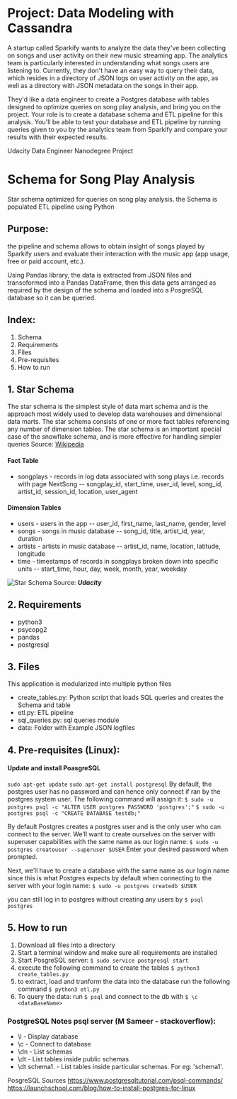 # Project: Data Modeling with Cassandra
A startup called Sparkify wants to analyze the data they've been collecting on songs and user activity on their new music streaming app. The analytics team is particularly interested in understanding what songs users are listening to. Currently, they don't have an easy way to query their data, which resides in a directory of JSON logs on user activity on the app, as well as a directory with JSON metadata on the songs in their app.

They'd like a data engineer to create a Postgres database with tables designed to optimize queries on song play analysis, and bring you on the project. Your role is to create a database schema and ETL pipeline for this analysis. You'll be able to test your database and ETL pipeline by running queries given to you by the analytics team from Sparkify and compare your results with their expected results.

Udacity Data Engineer Nanodegree Project


# Schema for Song Play Analysis
Star schema optimized for queries on song play analysis. the Schema is populated ETL pipeline using Python

## Purpose:
the pipeline and schema allows to obtain insight of songs played by Sparkify users and evaluate their interaction with the music app (app usage, free or paid account, etc.).
 
Using Pandas library, the data is extracted from JSON files and transoformed into a Pandas DataFrame, then this data gets arranged as required by the design of the schema and loaded into a PosgreSQL database so it can be queried.

## Index:
1. Schema
2. Requirements
3. Files
4. Pre-requisites
5. How to run


## 1. Star Schema
The star schema is the simplest style of data mart schema and is the approach most widely used to develop data warehouses and dimensional data marts. The star schema consists of one or more fact tables referencing any number of dimension tables. The star schema is an important special case of the snowflake schema, and is more effective for handling simpler queries
Source: [Wikipedia](https://en.wikipedia.org/wiki/Star_schema)



#### Fact Table
- songplays - records in log data associated with song plays i.e. records with page NextSong
-- songplay_id, start_time, user_id, level, song_id, artist_id, session_id, location, user_agent

#### Dimension Tables
- users - users in the app
-- user_id, first_name, last_name, gender, level
- songs - songs in music database
-- song_id, title, artist_id, year, duration
- artists - artists in music database
-- artist_id, name, location, latitude, longitude
- time - timestamps of records in songplays broken down into specific units
-- start_time, hour, day, week, month, year, weekday

![Star Schema](https://udacity-reviews-uploads.s3.us-west-2.amazonaws.com/_attachments/339318/1586016120/Song_ERD.png "Star Schema")
Source: ***Udacity***

## 2. Requirements
- python3
- psycopg2
- pandas
- postgresql


## 3. Files
This application is modularized into multiple python files
- create_tables.py: Python script that loads SQL queries and creates the Schema and table
- etl.py: ETL pipeline
- sql_queries.py: sql queries module
- data: Folder with Example JSON logfiles

## 4. Pre-requisites (Linux):
#### Update and install PoasgreSQL
`sudo apt-get update`
`sudo apt-get install postgresql`
By default, the postgres user has no password and can hence only connect if ran by the postgres system user. The following command will assign it:
`$ sudo -u postgres psql -c "ALTER USER postgres PASSWORD 'postgres';"`
`$ sudo -u postgres psql -c "CREATE DATABASE testdb;"`

By default Postgres creates a postgres user and is the only user who can connect to the server. We’ll want to create ourselves on the server with superuser capabilities with the same name as our login name:
`$ sudo -u postgres createuser --superuser $USER`
Enter your desired password when prompted.

Next, we’ll have to create a database with the same name as our login name since this is what Postgres expects by default when connecting to the server with your login name:
`$ sudo -u postgres createdb $USER`

you can still log in to postgres without creating any users by `$ psql postgres`

## 5. How to run

1. Download all files into a directory
2. Start a terminal window and make sure all requirements are installed
3. Start PosgreSQL server: `$ sudo service postgresql start`
4. execute the following command to create the tables `$ python3 create_tables.py`
5. to extract, load and tranform the data into the database run the following command `$ python3 etl.py`
6. To query the data: run `$ psql` and connect to the db with `$ \c <dataBaseName>`

### PostgreSQL Notes psql server (M Sameer - stackoverflow):
- \l - Display database
- \c - Connect to database
- \dn - List schemas
- \dt - List tables inside public schemas
- \dt schema1. - List tables inside particular schemas. For eg: 'schema1'.

PosgreSQL Sources
https://www.postgresqltutorial.com/psql-commands/
https://launchschool.com/blog/how-to-install-postgres-for-linux

